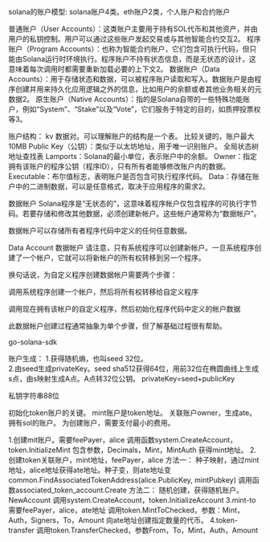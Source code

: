 solana的账户模型:
solana账户4类。eth账户2类，个人账户和合约账户



普通账户（User Accounts）：这类账户主要用于持有SOL代币和其他资产，并由用户的私钥控制。用户可以通过这些账户发起交易或与其他智能合约交互2。
程序账户（Program Accounts）：也称为智能合约账户，它们包含可执行代码，但只能由Solana运行时环境执行。程序账户不持有状态信息，而是无状态的设计，这意味着每次调用时都需要重新加载必要的上下文2。
数据账户（Data Accounts）：用于存储状态和数据，可以被程序账户读取和写入。数据账户是由程序创建并用来持久化应用逻辑之外的信息，比如用户的余额或者其他业务相关的元数据2。
原生账户（Native Accounts）：指的是Solana自带的一些特殊功能账户，例如“System”、“Stake”以及“Vote”，它们服务于特定的目的，如质押投票权等3。



账户结构：
kv 数据对。可以理解账户的结构是一个表。     比较关键的，账户最大10MB
Public Key（公钥）：类似于以太坊地址，用于唯一识别账户。   全局状态树    地址查找表
Lamports：Solana的最小单位，表示账户中的余额。
Owner：指定拥有该账户的程序公钥（程序ID），只有所有者能够修改账户内的数据。
Executable：布尔值标志，表明账户是否包含可执行程序代码。
Data：存储在账户中的二进制数据，可以是任意格式，取决于应用程序的需求2。




数据帐户
Solana程序是“无状态的”，这意味着程序帐户仅包含程序的可执行字节码。若要存储和修改其他数据，必须创建新帐户。这些帐户通常称为“数据帐户”。

数据帐户可以存储所有者程序代码中定义的任何任意数据。

Data Account
数据帐户
请注意，只有系统程序可以创建新帐户。一旦系统程序创建了一个帐户，它就可以将新帐户的所有权转移到另一个程序。

换句话说，为自定义程序创建数据帐户需要两个步骤：

调用系统程序创建一个帐户，然后将所有权转移给自定义程序

调用现在拥有该帐户的自定义程序，然后初始化程序代码中定义的帐户数据

此数据帐户创建过程通常抽象为单个步骤，但了解基础过程很有帮助。


go-solana-sdk

账户生成：  1.获得随机熵，也叫seed   32位。    
2.由seed生成privateKey。seed sha512获得64位，用前32位在椭圆曲线上生成s点，由s映射生成A点。A点转32位公钥。
privateKey=seed+publicKey


私钥字符串88位 

初始化token账户的关键。
mint账户是token地址。
关联账户owner，生成ate。拥有sol的账户。
为创建账户，需要支付最小的费用。




<!-- token创建 -->





1.创建mit账户。需要feePayer，alice
调用函数system.CreateAccount，token.InitializeMint
包含参数，Decimals，Mint，MintAuth
获得mint地址。
2.创建token关联账户，mint地址，feePayer，alice
方法一：
种子映射，通过mint地址，alice地址获得ate地址。种子变，则ate地址变
common.FindAssociatedTokenAddress(alice.PublicKey, mintPubkey)
调用函数associated_token_account.Create
方法二：
随机创建，获得随机账户。NewAccount
调用system.CreateAccount，token.InitializeAccount
3.mint-to
需要feePayer，alice，ate地址
调用token.MintToChecked，参数：Mint，Auth，Signers，To，Amount
向ate地址创建指定数量的代币。
4.token-transfer
调用token.TransferChecked，参数From，To，Mint，Auth，Amount



